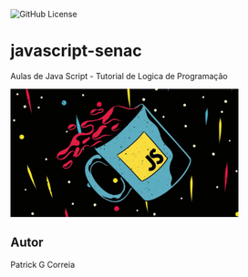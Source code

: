![GitHub License](https://img.shields.io/github/license/PatrickHeiisen/javascript-senac?style=plastic)

# javascript-senac
Aulas de Java Script - Tutorial de Logica de Programação

<img src="https://github.com/PatrickHeiisen/javascript-senac/blob/main/java.jpg" alt="JavaScript" width="400"/>

## Autor
Patrick G Correia
